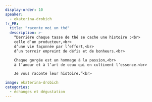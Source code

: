 ```yaml
---
display-order: 10
speaker:
  - ekaterina-drobich
fr_FR:
  title: "raconte moi un thé"
  description: >-
    “Derrière chaque tasse de thé se cache une histoire :<br>
    celle d’un producteur,<br>
    d’une vie façonnée par l’effort,<br>
    d’un terroir empreint de défis et de bonheurs.<br>

    Chaque gorgée est un hommage à la passion,<br>
    à l’amour et à l’art de ceux qui en cultivent l’essence.<br>

    Je vous raconte leur histoire.”<br>

image: ekaterina-drobich
categories:
  - échanges et dégustation 
---
```

